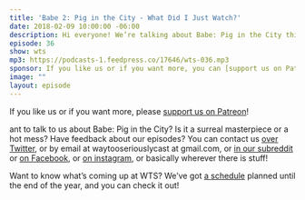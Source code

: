 ```yaml
---
title: 'Babe 2: Pig in the City - What Did I Just Watch?'
date: 2018-02-09 10:00:00 -06:00
description: Hi everyone! We’re talking about Babe: Pig in the City this week. In this sequel to last week's episode we talk about the surrealness of Babe: Pig in the City, Mrs Hoggett's new accent, city life vs country life and the ethics of monkeys in wigs.
episode: 36
show: wts
mp3: https://podcasts-1.feedpress.co/17646/wts-036.mp3
sponsor: If you like us or if you want more, you can [support us on Patreon](https://www.patreon.com/clockworkscast)!
image: ""
layout: episode
---
```


If you like us or if you want more, please [support us on Patreon](https://www.patreon.com/clockworkscast)!

ant to talk to us about Babe: Pig in the City? Is it a surreal masterpiece or a hot mess? Have feedback about our episodes? You can contact us [over Twitter](http://www.twitter.com/wtscast), or by email at waytooseriouslycast at gmail.com, or [in our subreddit](https://www.reddit.com/r/Goodstuff_fm/) or [on Facebook](http://www.facebook.com/wtscast), or [on instagram](https://www.instagram.com/waytooseriously/), or basically wherever there is stuff!

Want to know what’s coming up at WTS? We’ve got [a schedule](https://docs.google.com/document/d/1f6fvTgbzQOCUD_potL6mWClmSC3D2cOBgKz36OwSC68) planned until the end of the year, and you can check it out!
